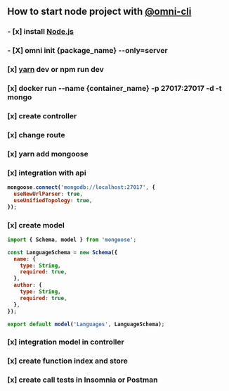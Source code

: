 ## How to start node project with <a href="https://www.npmjs.com/package/@rocketseat/omni-cli">@omni-cli</a>

### - [x] install <a href="https://nodejs.org/en/">Node.js</a>
### - [X] omni init {package_name} --only=server
### [x] <strong><a href="https://yarnpkg.com/lang/en/">yarn</a><strong> dev or npm run dev
### [x] docker run --name {container_name} -p 27017:27017 -d -t mongo
### [x] create controller
### [x] change route
### [x] yarn add mongoose
### [x] integration with api
```javascript
mongoose.connect('mongodb://localhost:27017', {
  useNewUrlParser: true,
  useUnifiedTopology: true,
});
```
### [x] create model
```javascript
import { Schema, model } from 'mongoose';

const LanguageSchema = new Schema({
  name: {
    type: String,
    required: true,
  },
  author: {
    type: String,
    required: true,
  },
});

export default model('Languages', LanguageSchema);
```
### [x] integration model in controller 
### [x] create function index and store
### [x] create call tests in Insomnia or Postman

